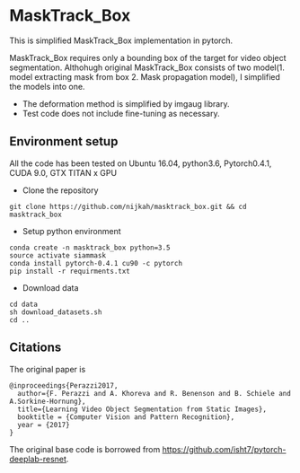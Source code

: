 # MaskTrack_Box

This is simplified MaskTrack_Box implementation in pytorch.

MaskTrack_Box requires only a bounding box of the target for video object segmentation.
Althohugh original MaskTrack_Box consists of two model(1. model extracting mask from box 2. Mask propagation model),
I simplified the models into one.

- The deformation method is simplified by imgaug library.
- Test code does not include fine-tuning as necessary.

## Environment setup
All the code has been tested on Ubuntu 16.04, python3.6, Pytorch0.4.1, CUDA 9.0, GTX TITAN x GPU

- Clone the repository
```
git clone https://github.com/nijkah/masktrack_box.git && cd masktrack_box
```

- Setup python environment
```
conda create -n masktrack_box python=3.5
source activate siammask
conda install pytorch-0.4.1 cu90 -c pytorch
pip install -r requirments.txt
```

- Download data
```
cd data
sh download_datasets.sh
cd ..
```



















## Citations
The original paper is
```
@inproceedings{Perazzi2017,
  author={F. Perazzi and A. Khoreva and R. Benenson and B. Schiele and A.Sorkine-Hornung},
  title={Learning Video Object Segmentation from Static Images},
  booktitle = {Computer Vision and Pattern Recognition},
  year = {2017}
}
```

The original base code is borrowed from https://github.com/isht7/pytorch-deeplab-resnet.
